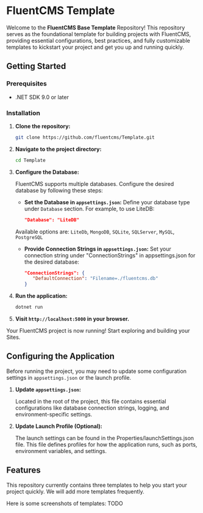 # FluentCMS Template
Welcome to the **FluentCMS Base Template** Repository!
This repository serves as the foundational template for building projects with FluentCMS,
providing essential configurations, best practices, and fully customizable templates to kickstart your project and get you up and running quickly.


## Getting Started

### Prerequisites

- .NET SDK 9.0 or later

### Installation

1. **Clone the repository:**

   ```bash
   git clone https://github.com/fluentcms/Template.git
   ```

2. **Navigate to the project directory:**

   ```bash
   cd Template
   ```
3. **Configure the Database:**

   FluentCMS supports multiple databases. Configure the desired database by following these steps:

      * **Set the Database in `appsettings.json`:** 
      Define your database type under `Database` section. For example, to use LiteDB:

         ```json
         "Database": "LiteDB"
         ```
      Available options are: `LiteDb`, `MongoDB`, `SQLite`, `SQLServer`, `MySQL`, `PostgreSQL`

   * **Provide Connection Strings in `appsettings.json`:** 
      Set your connection string under "ConnectionStrings" in appsettings.json for the desired database:

      ```json
      "ConnectionStrings": {
         "DefaultConnection": "Filename=./fluentcms.db"
      }
      ```

4. **Run the application:**

   ```bash
   dotnet run
   ```

5. **Visit `http://localhost:5000` in your browser.**

Your FluentCMS project is now running! Start exploring and building your Sites.

## Configuring the Application
Before running the project, you may need to update some configuration settings in `appsettings.json` or the launch profile.

1. **Update `appsettings.json`:**
   
   Located in the root of the project, this file contains essential configurations like database connection strings, logging, and environment-specific settings.

3. **Update Launch Profile (Optional):**
   
   The launch settings can be found in the Properties/launchSettings.json file. This file defines profiles for how the application runs, such as ports, environment variables, and settings.



## Features
This repository currently contains three templates to help you start your project quickly. We will add more templates frequently.

Here is some screenshots of templates:
TODO 

